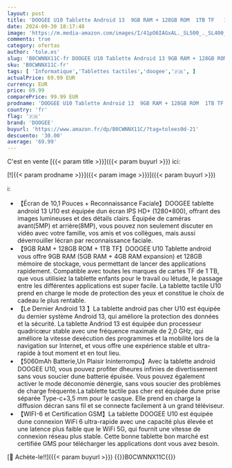 ```yaml
---
layout: post
title: 'DOOGEE U10 Tablette Android 13  9GB RAM + 128GB ROM  1TB TF   10 Pouces Tablette Tactile 2024  Quad-Core 2.0 GHz  WiFi-6 / BT 5.0 / GMS / 5060mAh / 1280 * 800 / 8MP+5MP / Widevine L1  Violet'
date: 2024-09-30 18:17:48
image: 'https://m.media-amazon.com/images/I/41pO6IAGxAL._SL500_._SL400_.jpg'
comments: true
category: ofertas
author: 'tole.es'
slug: 'B0CWNNX11C-fr DOOGEE U10 Tablette Android 13 9GB RAM + 128GB ROM 1TB TF...'
sku: 'B0CWNNX11C-fr'
tags: [ 'Informatique','Tablettes tactiles','doogee','🇫🇷', ]
actualPrice: 69.99 EUR
currency: EUR
price: 69.99
comparePrice: 99.99 EUR
prodname: 'DOOGEE U10 Tablette Android 13  9GB RAM + 128GB ROM  1TB TF   10 Pouces Tablette Tactile 2024  Quad-Core 2.0 GHz  WiFi-6 / BT 5.0 / GMS / 5060mAh / 1280 * 800 / 8MP+5MP / Widevine L1  Violet'
country: 'fr'
flag: '🇫🇷'
brand: 'DOOGEE'
buyurl: 'https://www.amazon.fr/dp/B0CWNNX11C/?tag=tolees0d-21'
descuento: '30.00'
average: '69.99'
---
```


C'est en vente [{{< param title >}}]({{< param buyurl >}}) ici:

[![{{< param prodname >}}]({{< param image >}})]({{< param buyurl >}})

ℹ️:

- 【Écran de 10,1 Pouces + Reconnaissance Faciale】DOOGEE tablette android 13 U10 est équipée dun écran IPS HD+ (1280*800), offrant des images lumineuses et des détails clairs. Équipée de caméras avant(5MP) et arrière(8MP), vous pouvez non seulement discuter en vidéo avec votre famille, vos amis et vos collègues, mais aussi déverrouiller lécran par reconnaissance faciale.
- 【9GB RAM + 128GB ROM + 1TB TF】DOOGEE U10 Tablette android vous offre 9GB RAM (5GB RAM + 4GB RAM expansion) et 128GB mémoire de stockage, vous permettant de lancer des applications rapidement. Compatible avec toutes les marques de cartes TF de 1 TB, que vous utilisiez la tablette enfants pour le travail ou létude, le passage entre les différentes applications est super facile. La tablette tactile U10 prend en charge le mode de protection des yeux et constitue le choix de cadeau le plus rentable.
- 【Le Dernier Android 13 】La tablette android pas cher U10 est équipée du dernier système Android 13, qui améliore la protection des données et la sécurité. La tablette Andriod 13 est équipée dun processeur quadricœur stable avec une fréquence maximale de 2,0 GHz, qui améliore la vitesse dexécution des programmes et la mobilité lors de la navigation sur Internet, et vous offre une expérience stable et ultra-rapide à tout moment et en tout lieu.
- 【5060mAh Batterie,Un Plaisir Ininterrompu】Avec la tablette android DOOGEE U10, vous pouvez profiter dheures infinies de divertissement sans vous soucier dune batterie épuisée. Vous pouvez également activer le mode déconomie dénergie, sans vous soucier des problèmes de charge fréquente.La tablette tactile pas cher est équipée dune prise séparée Type-c+3,5 mm pour le casque. Elle prend en charge la diffusion décran sans fil et se connecte facilement à un grand téléviseur.
- 【WIFI-6 et Certification GSM】La tablette DOOGEE U10 est équipée dune connexion WiFi 6 ultra-rapide avec une capacité plus élevée et une latence plus faible que le WiFi 5G, qui fournit une vitesse de connexion réseau plus stable. Cette bonne tablette bon marché est certifiée GMS pour télécharger les applications dont vous avez besoin.

[🛒 Achète-le!!]({{< param buyurl >}})
{{<world>}}B0CWNNX11C{{</world>}}
